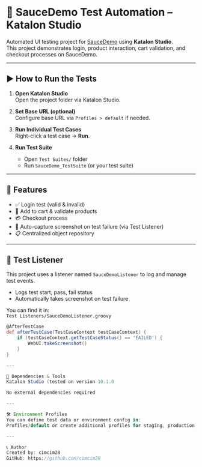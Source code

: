 # 🧪 SauceDemo Test Automation – Katalon Studio

Automated UI testing project for [SauceDemo](https://www.saucedemo.com/) using **Katalon Studio**.  
This project demonstrates login, product interaction, cart validation, and checkout processes on SauceDemo.

---

## ▶️ How to Run the Tests

1. **Open Katalon Studio**  
   Open the project folder via Katalon Studio.

2. **Set Base URL (optional)**  
   Configure base URL via `Profiles > default` if needed.

3. **Run Individual Test Cases**  
   Right-click a test case → **Run**.

4. **Run Test Suite**  
   - Open `Test Suites/` folder
   - Run `SauceDemo_TestSuite` (or your test suite)

---

## 🧠 Features

- ✅ Login test (valid & invalid)
- 🛒 Add to cart & validate products
- 💳 Checkout process
- 📸 Auto-capture screenshot on test failure (via Test Listener)
- 📋 Centralized object repository

---

## 🧩 Test Listener

This project uses a listener named `SauceDemoListener` to log and manage test events.

- Logs test start, pass, fail status
- Automatically takes screenshot on test failure

You can find it in:  
`Test Listeners/SauceDemoListener.groovy`

```groovy
@AfterTestCase
def afterTestCase(TestCaseContext testCaseContext) {
    if (testCaseContext.getTestCaseStatus() == 'FAILED') {
        WebUI.takeScreenshot()
    }
}

---

🔧 Dependencies & Tools
Katalon Studio (tested on version 10.1.0

No external dependencies required

---

🛠 Environment Profiles
You can define test data or environment config in:
Profiles/default or create additional profiles for staging, production, etc.

---

📞 Author
Created by: cimcim28
GitHub: https://github.com/cimcim28



